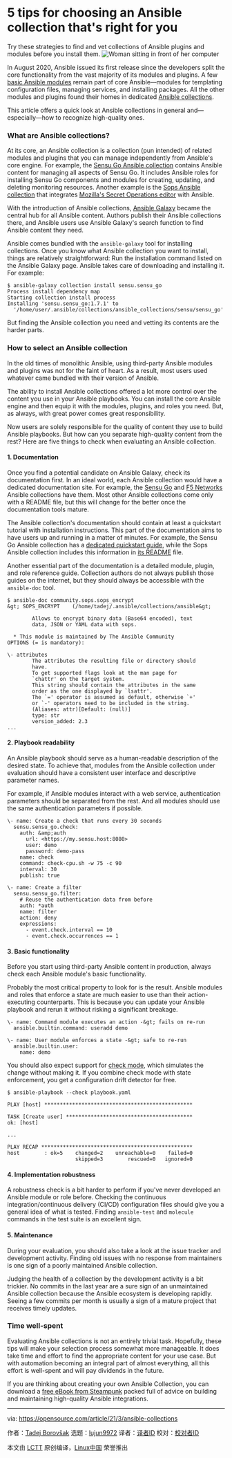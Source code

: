 [#]: subject: (5 tips for choosing an Ansible collection that's right for you)
[#]: via: (https://opensource.com/article/21/3/ansible-collections)
[#]: author: (Tadej Borovšak https://opensource.com/users/tadeboro)
[#]: collector: (lujun9972)
[#]: translator: ( )
[#]: reviewer: ( )
[#]: publisher: ( )
[#]: url: ( )

5 tips for choosing an Ansible collection that's right for you
======
Try these strategies to find and vet collections of Ansible plugins and
modules before you install them.
![Woman sitting in front of her computer][1]

In August 2020, Ansible issued its first release since the developers split the core functionality from the vast majority of its modules and plugins. A few [basic Ansible modules][2] remain part of core Ansible—modules for templating configuration files, managing services, and installing packages. All the other modules and plugins found their homes in dedicated [Ansible collections][3].

This article offers a quick look at Ansible collections in general and—especially—how to recognize high-quality ones.

### What are Ansible collections?

At its core, an Ansible collection is a collection (pun intended) of related modules and plugins that you can manage independently from Ansible's core engine. For example, the [Sensu Go Ansible collection][4] contains Ansible content for managing all aspects of Sensu Go. It includes Ansible roles for installing Sensu Go components and modules for creating, updating, and deleting monitoring resources. Another example is the [Sops Ansible collection][5] that integrates [Mozilla's Secret Operations editor][6] with Ansible.

With the introduction of Ansible collections, [Ansible Galaxy][7] became the central hub for all Ansible content. Authors publish their Ansible collections there, and Ansible users use Ansible Galaxy's search function to find Ansible content they need.

Ansible comes bundled with the `ansible-galaxy` tool for installing collections. Once you know what Ansible collection you want to install, things are relatively straightforward: Run the installation command listed on the Ansible Galaxy page. Ansible takes care of downloading and installing it. For example:


```
$ ansible-galaxy collection install sensu.sensu_go
Process install dependency map
Starting collection install process
Installing 'sensu.sensu_go:1.7.1' to
  '/home/user/.ansible/collections/ansible_collections/sensu/sensu_go'
```

But finding the Ansible collection you need and vetting its contents are the harder parts.

### How to select an Ansible collection

In the old times of monolithic Ansible, using third-party Ansible modules and plugins was not for the faint of heart. As a result, most users used whatever came bundled with their version of Ansible.

The ability to install Ansible collections offered a lot more control over the content you use in your Ansible playbooks. You can install the core Ansible engine and then equip it with the modules, plugins, and roles you need. But, as always, with great power comes great responsibility.

Now users are solely responsible for the quality of content they use to build Ansible playbooks. But how can you separate high-quality content from the rest? Here are five things to check when evaluating an Ansible collection.

#### 1\. Documentation

Once you find a potential candidate on Ansible Galaxy, check its documentation first. In an ideal world, each Ansible collection would have a dedicated documentation site. For example, the [Sensu Go][8] and [F5 Networks][9] Ansible collections have them. Most other Ansible collections come only with a README file, but this will change for the better once the documentation tools mature.

The Ansible collection's documentation should contain at least a quickstart tutorial with installation instructions. This part of the documentation aims to have users up and running in a matter of minutes. For example, the Sensu Go Ansible collection has a [dedicated quickstart guide][10], while the Sops Ansible collection includes this information in [its README][11] file.

Another essential part of the documentation is a detailed module, plugin, and role reference guide. Collection authors do not always publish those guides on the internet, but they should always be accessible with the `ansible-doc` tool.


```
$ ansible-doc community.sops.sops_encrypt
&gt; SOPS_ENCRYPT    (/home/tadej/.ansible/collections/ansible&gt;

        Allows to encrypt binary data (Base64 encoded), text
        data, JSON or YAML data with sops.

  * This module is maintained by The Ansible Community
OPTIONS (= is mandatory):

\- attributes
        The attributes the resulting file or directory should
        have.
        To get supported flags look at the man page for
        `chattr' on the target system.
        This string should contain the attributes in the same
        order as the one displayed by `lsattr'.
        The `=' operator is assumed as default, otherwise `+'
        or `-' operators need to be included in the string.
        (Aliases: attr)[Default: (null)]
        type: str
        version_added: 2.3
...
```

#### 2\. Playbook readability

An Ansible playbook should serve as a human-readable description of the desired state. To achieve that, modules from the Ansible collection under evaluation should have a consistent user interface and descriptive parameter names.

For example, if Ansible modules interact with a web service, authentication parameters should be separated from the rest. And all modules should use the same authentication parameters if possible.


```
\- name: Create a check that runs every 30 seconds
  sensu.sensu_go.check:
    auth: &amp;auth
      url: <https://my.sensu.host:8080>
      user: demo
      password: demo-pass
    name: check
    command: check-cpu.sh -w 75 -c 90
    interval: 30
    publish: true

\- name: Create a filter
  sensu.sensu_go.filter:
    # Reuse the authentication data from before
    auth: *auth
    name: filter
    action: deny
    expressions:
      - event.check.interval == 10
      - event.check.occurrences == 1
```

#### 3\. Basic functionality

Before you start using third-party Ansible content in production, always check each Ansible module's basic functionality.

Probably the most critical property to look for is the result. Ansible modules and roles that enforce a state are much easier to use than their action-executing counterparts. This is because you can update your Ansible playbook and rerun it without risking a significant breakage.


```
\- name: Command module executes an action -&gt; fails on re-run
  ansible.builtin.command: useradd demo

\- name: User module enforces a state -&gt; safe to re-run
  ansible.builtin.user:
    name: demo
```

You should also expect support for [check mode][12], which simulates the change without making it. If you combine check mode with state enforcement, you get a configuration drift detector for free.


```
$ ansible-playbook --check playbook.yaml

PLAY [host] ************************************************

TASK [Create user] *****************************************
ok: [host]

...

PLAY RECAP *************************************************
host        : ok=5    changed=2    unreachable=0    failed=0
                      skipped=3        rescued=0   ignored=0
```

#### 4\. Implementation robustness

A robustness check is a bit harder to perform if you've never developed an Ansible module or role before. Checking the continuous integration/continuous delivery (CI/CD) configuration files should give you a general idea of what is tested. Finding `ansible-test` and `molecule` commands in the test suite is an excellent sign.

#### 5\. Maintenance

During your evaluation, you should also take a look at the issue tracker and development activity. Finding old issues with no response from maintainers is one sign of a poorly maintained Ansible collection.

Judging the health of a collection by the development activity is a bit trickier. No commits in the last year are a sure sign of an unmaintained Ansible collection because the Ansible ecosystem is developing rapidly. Seeing a few commits per month is usually a sign of a mature project that receives timely updates.

### Time well-spent

Evaluating Ansible collections is not an entirely trivial task. Hopefully, these tips will make your selection process somewhat more manageable. It does take time and effort to find the appropriate content for your use case. But with automation becoming an integral part of almost everything, all this effort is well-spent and will pay dividends in the future.

If you are thinking about creating your own Ansible Collection, you can download a [free eBook from Steampunk][13] packed full of advice on building and maintaining high-quality Ansible integrations.

--------------------------------------------------------------------------------

via: https://opensource.com/article/21/3/ansible-collections

作者：[Tadej Borovšak][a]
选题：[lujun9972][b]
译者：[译者ID](https://github.com/译者ID)
校对：[校对者ID](https://github.com/校对者ID)

本文由 [LCTT](https://github.com/LCTT/TranslateProject) 原创编译，[Linux中国](https://linux.cn/) 荣誉推出

[a]: https://opensource.com/users/tadeboro
[b]: https://github.com/lujun9972
[1]: https://opensource.com/sites/default/files/styles/image-full-size/public/lead-images/OSDC_women_computing_3.png?itok=qw2A18BM (Woman sitting in front of her computer)
[2]: https://docs.ansible.com/ansible/latest/collections/ansible/builtin/
[3]: https://docs.ansible.com/ansible/latest/collections/index.html#list-of-collections
[4]: https://galaxy.ansible.com/sensu/sensu_go
[5]: https://galaxy.ansible.com/community/sops
[6]: https://github.com/mozilla/sops
[7]: https://galaxy.ansible.com/
[8]: https://sensu.github.io/sensu-go-ansible/
[9]: https://clouddocs.f5.com/products/orchestration/ansible/devel/
[10]: https://sensu.github.io/sensu-go-ansible/quickstart-sensu-go-6.html
[11]: https://github.com/ansible-collections/community.sops#using-this-collection
[12]: https://docs.ansible.com/ansible/latest/user_guide/playbooks_checkmode.html#using-check-mode
[13]: https://steampunk.si/pdf/Importance_of_High_quality_Ansible_Collections_XLAB_Steampunk_ebook.pdf
